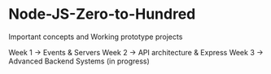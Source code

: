 # Node-JS-Zero-to-Hundred

Important concepts and Working prototype projects

Week 1 -> Events & Servers
Week 2 -> API architecture & Express
Week 3 -> Advanced Backend Systems (in progress)
